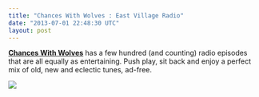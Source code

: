 ```yaml
---
title: "Chances With Wolves : East Village Radio"
date: "2013-07-01 22:48:30 UTC"
layout: post
---
```


<p><strong><a href="http://chanceswithwolves.com/">Chances With Wolves</a></strong> has a few hundred (and counting) radio episodes that are all equally as entertaining. Push play, sit back and enjoy a perfect mix of old, new and eclectic tunes, ad-free. </p>
<p><a href="http://chanceswithwolves.com/"><img src="http://media.tumblr.com/6fae21154d7e6e1a0a27384dbd0f8621/tumblr_inline_mpa4kgZyCw1qz4rgp.jpg"/></a></p>
